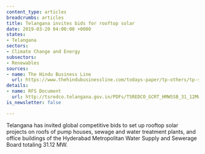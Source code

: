 ```yaml
---
content_type: articles
breadcrumbs: articles
title: Telangana invites bids for rooftop solar
date: 2019-03-20 04:00:00 +0000
states:
- Telangana
sectors:
- Climate Change and Energy
subsectors:
- Renewables
sources:
- name: The Hindu Business Line
  url: https://www.thehindubusinessline.com/todays-paper/tp-others/tp-states/article26540022.ece
details:
- name: RFS Document
  url: http://tsredco.telangana.gov.in/PDFs/TSREDCO_GCRT_HMWSSB_31_12MWp_RfS.pdf
is_newsletter: false

---
```

Telangana has invited global competitive bids to set up rooftop solar projects on roofs of pump houses, sewage and water treatment plants, and office buildings of the Hyderabad Metropolitan Water Supply and Sewerage Board totaling 31.12 MW.
